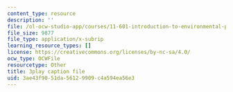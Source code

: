 ```yaml
---
content_type: resource
description: ''
file: /ol-ocw-studio-app/courses/11-601-introduction-to-environmental-policy-and-planning-fall-2016/3ae43f9051da56129909c4a594ea56e3_St_PAkSBiYs.srt
file_size: 9877
file_type: application/x-subrip
learning_resource_types: []
license: https://creativecommons.org/licenses/by-nc-sa/4.0/
ocw_type: OCWFile
resourcetype: Other
title: 3play caption file
uid: 3ae43f90-51da-5612-9909-c4a594ea56e3
---
```

